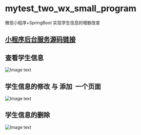 # mytest_two_wx_small_program
微信小程序+SpringBoot    实现学生信息的增删改查

## [小程序后台服务源码链接](https://github.com/iamsongci/mytest_two_springBoot-mybatis)

## 查看学生信息

![Image text](https://github.com/iamsongci/mytest_two_springBoot-mybatis/blob/master/docs/pic/%E5%AD%A6%E7%94%9F%E4%BF%A1%E6%81%AF%E5%88%97%E8%A1%A8.png?raw=true)



## 学生信息的修改 与 添加  一个页面

![Image text](https://github.com/iamsongci/mytest_two_springBoot-mybatis/blob/master/docs/pic/%E4%BF%AE%E6%94%B9%E6%88%96%E6%B7%BB%E5%8A%A0%E5%AD%A6%E7%94%9F%E4%BF%A1%E6%81%AF.png?raw=true)



## 学生信息的删除

![Image text](https://github.com/iamsongci/mytest_two_springBoot-mybatis/blob/master/docs/pic/%E5%88%A0%E9%99%A4%E5%AD%A6%E7%94%9F%E4%BF%A1%E6%81%AF.png?raw=true)

